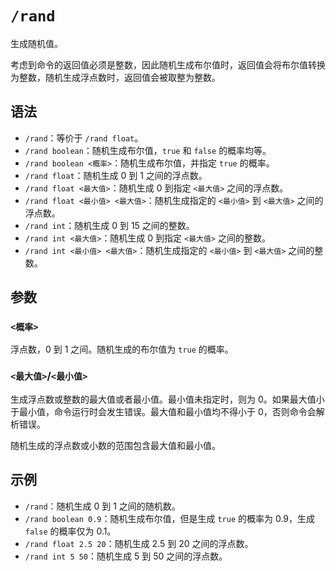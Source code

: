# `/rand`

生成随机值。

考虑到命令的返回值必须是整数，因此随机生成布尔值时，返回值会将布尔值转换为整数，随机生成浮点数时，返回值会被取整为整数。

## 语法

- `/rand`：等价于 `/rand float`。
- `/rand boolean`：随机生成布尔值，`true` 和 `false` 的概率均等。
- `/rand boolean <概率>`：随机生成布尔值，并指定 `true` 的概率。
- `/rand float`：随机生成 0 到 1 之间的浮点数。
- `/rand float <最大值>`：随机生成 0 到指定 `<最大值>` 之间的浮点数。
- `/rand float <最小值> <最大值>`：随机生成指定的 `<最小值>` 到 `<最大值>` 之间的浮点数。
- `/rand int`：随机生成 0 到 15 之间的整数。
- `/rand int <最大值>`：随机生成 0 到指定 `<最大值>` 之间的整数。
- `/rand int <最小值> <最大值>`：随机生成指定的 `<最小值>` 到 `<最大值>` 之间的整数。

## 参数

### `<概率>`

浮点数，0 到 1 之间。随机生成的布尔值为 `true` 的概率。

### `<最大值>`/`<最小值>`

生成浮点数或整数的最大值或者最小值。最小值未指定时，则为 0。如果最大值小于最小值，命令运行时会发生错误。最大值和最小值均不得小于 0，否则命令会解析错误。

随机生成的浮点数或小数的范围包含最大值和最小值。

## 示例

- `/rand`：随机生成 0 到 1 之间的随机数。
- `/rand boolean 0.9`：随机生成布尔值，但是生成 `true` 的概率为 0.9，生成 `false` 的概率仅为 0.1。
- `/rand float 2.5 20`：随机生成 2.5 到 20 之间的浮点数。
- `/rand int 5 50`：随机生成 5 到 50 之间的浮点数。